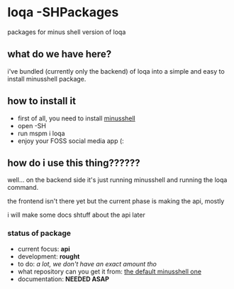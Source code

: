 # loqa -SHPackages
packages for minus shell version of loqa

## what do we have here?
i've bundled (currently only the backend) of loqa into a simple and easy to install minusshell package.

## how to install it
- first of all, you need to install [minusshell](https://github.com/negative-zero-inft/minusshell)
- open -SH
- run mspm i loqa
- enjoy your FOSS social media app (:

## how do i use this thing??????
well... on the backend side it's just running minusshell and running the loqa command.

the frontend isn't there yet but the current phase is making the api, mostly

i will make some docs shtuff about the api later

### status of package
- current focus: **api**
- development: **rought**
- to do: _a lot, we don't have an exact amount tho_
- what repository can you get it from: [the default minusshell one](https://github.com/negative-zero-inft/minusshellRepo)
- documentation: **NEEDED ASAP**
